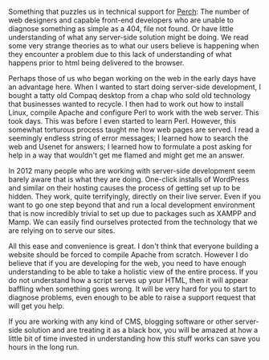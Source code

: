 

Something that puzzles us in technical support for [Perch](http://grabaperch.com): The number of web designers
and capable front-end developers who are unable to diagnose something as simple as a 404, file not found. Or
have little understanding of what any server-side solution might be doing. We read some very strange theories
as to what our users believe is happening when they encounter a problem due to this lack of understanding of
what happens prior to html being delivered to the browser.

Perhaps those of us who began working on the web in the early days have an advantage here. When I wanted to
start doing server-side development, I bought a tatty old Compaq desktop from a chap who sold old technology
that businesses wanted to recycle. I then had to work out how to install Linux, compile Apache and configure
Perl to work with the web server. This took days. This was before I even started to learn Perl. However, this
somewhat torturous process taught me how web pages are served. I read a seemingly endless string of error
messages; I learned how to search the web and Usenet for answers; I learned how to formulate a post asking for
help in a way that wouldn't get me flamed and might get me an answer.

In 2012 many people who are working with server-side development seem barely aware that is what they are
doing. One-click installs of WordPress and similar on their hosting causes the process of getting set up to be
hidden. They work, quite terrifyingly, directly on their live server. Even if you want to go one step beyond
that and run a local development environment that is now incredibly trivial to set up due to packages such as
XAMPP and Mamp. We can easily find ourselves protected from the technology that we are relying on to serve our
sites.

All this ease and convenience is great. I don't think that everyone building a website should be forced to
compile Apache from scratch. However I do believe that if you are developing for the web, you need to have
enough understanding to be able to take a holistic view of the entire process. If you do not understand how a
script serves up your HTML, then it will appear baffling when something goes wrong. It will be very hard for
you to start to diagnose problems, even enough to be able to raise a support request that will get you
help.

If you are working with any kind of CMS, blogging software or other server-side solution and are treating it
as a black box, you will be amazed at how a little bit of time invested in understanding how this stuff works
can save you hours in the long run.